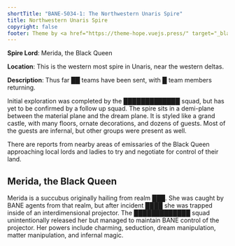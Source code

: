 ```yaml
---
shortTitle: "BANE-5034-1: The Northwestern Unaris Spire"
title: Northwestern Unaris Spire
copyright: false
footer: Theme by <a href="https://theme-hope.vuejs.press/" target="_blank">VuePress Theme Hope</a> | MIT Licensed, Copyright © 2019-present Mr.Hope
---
```


**Spire Lord**: Merida, the Black Queen

**Location**: This is the western most spire in Unaris, near the western deltas.

**Description**: Thus far ██ teams have been sent, with █ team members returning.

Initial exploration was completed by the █████████████ squad, but has yet to be confirmed by a follow up squad. The spire sits in a demi-plane between the material plane and the dream plane. It is styled like a grand castle, with many floors, ornate decorations, and dozens of guests. Most of the guests are infernal, but other groups were present as well.

There are reports from nearby areas of emissaries of the Black Queen approaching local lords and ladies to try and negotiate for control of their land.

## Merida, the Black Queen

Merida is a succubus originally hailing from realm ███. She was caught by BANE agents from that realm, but after incident ████ she was trapped inside of an interdimensional projector. The █████████████ squad unintentionally released her but managed to maintain BANE control of the projector. Her powers include charming, seduction, dream manipulation, matter manipulation, and infernal magic.
